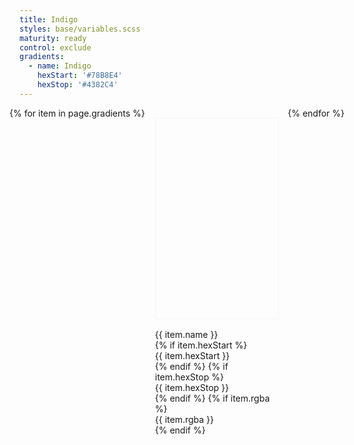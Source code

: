 ```yaml
---
title: Indigo
styles: base/variables.scss
maturity: ready
control: exclude
gradients:
  - name: Indigo
    hexStart: '#78B8E4'
    hexStop: '#4382C4'
---
```

<style>
.set {
  display: flex;
  flex-wrap: wrap;
  margin: 0 -1rem;
  margin-top: 0;
  padding: 0;
  list-style: none;
}
li {
  flex: 1 0 20%;
  margin: 1rem;
}
.color {
  width: 100%;
  min-width: 160px;
  height: 320px;
  color: white;
  border: 1px solid #f5f5f5;
  margin-bottom: 1rem;
}
p {
  margin: 0;
}
</style>
<ul class="set">
{% for item in page.gradients %}
  <li>
    <div class="color" style="background:linear-gradient(-225deg, {{ item.hexStart }} 0%, {{ item.hexStop }} 100%)"></div>
    <p>{{ item.name }}</p>
    {% if item.hexStart %}<p>{{ item.hexStart }}</p>{% endif %}
    {% if item.hexStop %}<p>{{ item.hexStop }}</p>{% endif %}
    {% if item.rgba %}<p>{{ item.rgba }}</p>{% endif %}
  </li>
{% endfor %}
</ul>
